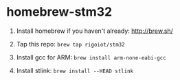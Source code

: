 homebrew-stm32
==============

1. Install homebrew if you haven't already: http://brew.sh/

2. Tap this repo: `brew tap rigoiot/stm32`

3. Install gcc for ARM: `brew install arm-none-eabi-gcc`

4. Install stlink: `brew install --HEAD stlink`
